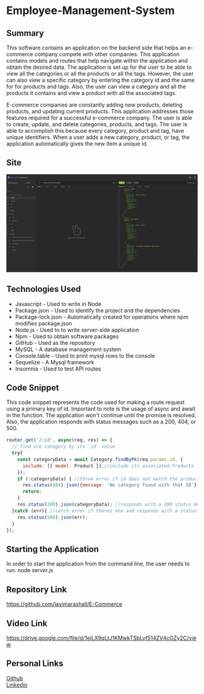 # Employee-Management-System

## Summary 
This software contains an application on the backend side that helps an e-commerce company compete with other companies. This application contains models and routes that help navigate within the application and obtain the desired data. The application is set up for the user to be able to view all the categories or all the products or all the tags. However, the user can also view a specific category by entering the category id and the same for for products and tags. Also, the user can view a category and all the products it contains and view a product with all the associated tags. 

E-commerce companies are constantly adding new products, deleting products, and updating current products. This application addresses those features required for a successful e-commerce company. The user is able to create, update, and delete categories, products, and tags. The user is able to accomplish this because every category, product and tag, have unique identifiers. When a user adds a new category, product, or tag, the application automatically gives the new item a unique id.  

## Site
![site](./assets/site.gif)

## Technologies Used
* Javascript - Used to write in Node
* Package.json - Used to identify the project and the dependencies
* Package-lock.json - Automatically created for operations where npm modifies  package.json
* Node.js - Used to to write server-side application
* Npm - Used to obtain software packages
* GitHub - Used as the repository
* MySQL - A database management system
* Console.table - Used to print mysql rows to the console
* Sequelize - A Mysql framework
* Insomnia - Used to test API routes

## Code Snippet
This code snippet represents the code used for making a route request using a primary key of id. Important to note is the usage of async and await in the function. The application won't continue until the promise is resolved. Also, the application responds with status messages such as a 200, 404, or 500. 
```javascript
router.get('/:id', async(req, res) => {
  // find one category by its `id` value
  try{
    const categoryData = await Category.findByPk(req.params.id, {
      include: [{ model: Product }],//include its associated Products
    });
    if (!categoryData) { //throw error if id does not match the product
      res.status(404).json({message: 'No category found with that ID'});
      return;
    }
    res.status(200).json(categoryData); //responds with a 200 status message and the data
  }catch (err){ //catch error if theres one and responds with a status 500 message
    res.status(500).json(err);
  }  
});
```

## Starting the Application
In order to start the application from the command line, the user needs to run: node server.js

## Repository Link
https://github.com/javimarashall/E-Commerce

## Video Link
https://drive.google.com/file/d/1eiLX9qLtJ1KMwkTSbLyf514ZV4cOZy2C/view
## Personal Links
[Github](https://github.com/javimarashall)<br>
[Linkedin](https://www.linkedin.com/in/javier-mondragon-7b471719b/)
